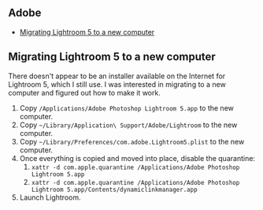 ## Adobe

- [Migrating Lightroom 5 to a new computer](#migrating-lightroom-5-to-a-new-computer)

## Migrating Lightroom 5 to a new computer

There doesn't appear to be an installer available on the Internet for
Lightroom 5, which I still use. I was interested in migrating to a new
computer and figured out how to make it work.

1. Copy `/Applications/Adobe Photoshop Lightroom 5.app` to the new computer.
2. Copy `~/Library/Application\ Support/Adobe/Lightroom` to the new computer.
3. Copy `~/Library/Preferences/com.adobe.Lightroom5.plist` to the new computer.
4. Once everything is copied and moved into place, disable the quarantine:
    1. `xattr -d com.apple.quarantine /Applications/Adobe Photoshop Lightroom 5.app`
    1. `xattr -d com.apple.quarantine /Applications/Adobe Photoshop Lightroom 5.app/Contents/dynamiclinkmanager.app`
5. Launch Lightroom.
